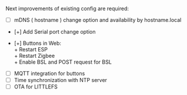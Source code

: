Next improvements of existing config are required:

- [ ] mDNS ( hostname ) change option and availability by hostname.local
- [+] Add Serial port change option
+ [+] Buttons in Web: <br>
	  + Restart ESP<br>
	  + Restart Zigbee<br>
	  + Enable BSL and POST request for BSL
- [ ] MQTT integration for buttons
- [ ] Time synchronization with NTP server
- [ ] OTA for LITTLEFS
